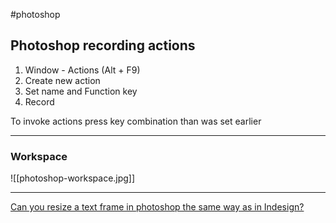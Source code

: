 #photoshop

## Photoshop recording actions

1. Window - Actions (Alt + F9)
2. Create new action
3. Set name and Function key
4. Record

To invoke actions press key combination than was set earlier
___

### Workspace

![[photoshop-workspace.jpg]]
___

[Can you resize a text frame in photoshop the same way as in Indesign?](https://graphicdesign.stackexchange.com/questions/116683/can-you-resize-a-text-frame-in-photoshop-the-same-way-as-in-indesign)